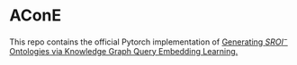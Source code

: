 # AConE
This repo contains the official Pytorch implementation of [Generating $SROI^-$ Ontologies via Knowledge Graph Query Embedding Learning.](https://arxiv.org/abs/2407.09212)
